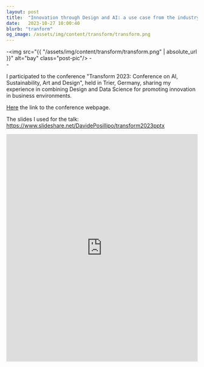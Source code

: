 ```yaml
---
layout: post
title:  "Innovation through Design and AI: a use case from the industry"
date:   2023-10-27 10:00:40
blurb: "tranform"
og_image: /assets/img/content/transform/transform.png
---
```


-<img src="{{ "/assets/img/content/transform/transform.png" | absolute_url }}" alt="bay" class="post-pic"/>
-<br />
-<br />

I participated to the conference "Transform 2023: Conference on AI, Sustainability, Art and Design", held in Trier, Germany, sharing my experience in combining Design and Data Science for promoting innovation in business environments. 

[Here](https://kind-lab.de/transform2023/) the link to the conference webpage. 

The slides I used for the talk: https://www.slideshare.net/DavidePosillipo/transform2023pptx

<iframe src='https://www.slideshare.net/DavidePosillipo/transform2023pptx' width='100%' height='600px' frameborder='0'>